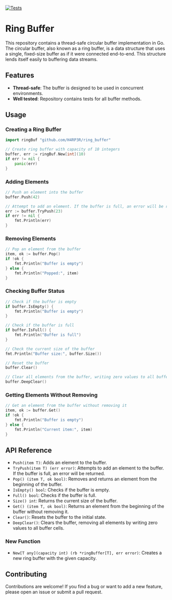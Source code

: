 [![Tests](https://github.com/H4RP3R/ring_buffer/actions/workflows/test.yml/badge.svg)](https://github.com/your-username/your-repo-name/actions/workflows/test.yml)

# Ring Buffer

This repository contains a thread-safe circular buffer implementation in Go. The circular buffer, also known as a ring buffer, is a data structure that uses a single, fixed-size buffer as if it were connected end-to-end. This structure lends itself easily to buffering data streams.

## Features

- **Thread-safe**: The buffer is designed to be used in concurrent environments.
- **Well tested**: Repository contains tests for all buffer methods.

## Usage

### Creating a Ring Buffer

```go
import ringBuf "github.com/H4RP3R/ring_buffer"

// Create ring buffer with capacity of 10 integers
buffer, err := ringBuf.New[int](10)
if err != nil {
    panic(err)
}
```

### Adding Elements

```go
// Push an element into the buffer
buffer.Push(42)

// Attempt to add an element. If the buffer is full, an error will be returned
err := buffer.TryPush(23)
if err != nil {
    fmt.Println(err)
}
```

### Removing Elements

```go
// Pop an element from the buffer
item, ok := buffer.Pop()
if !ok {
    fmt.Println("Buffer is empty")
} else {
    fmt.Println("Popped:", item)
}
```

### Checking Buffer Status

```go
// Check if the buffer is empty
if buffer.IsEmpty() {
    fmt.Println("Buffer is empty")
}

// Check if the buffer is full
if buffer.IsFull() {
    fmt.Println("Buffer is full")
}

// Check the current size of the buffer
fmt.Println("Buffer size:", buffer.Size())

// Reset the buffer
buffer.Clear()

// Clear all elements from the buffer, writing zero values to all buffer cells
buffer.DeepClear()
```

### Getting Elements Without Removing

```go
// Get an element from the buffer without removing it
item, ok := buffer.Get()
if !ok {
    fmt.Println("Buffer is empty")
} else {
    fmt.Println("Current item:", item)
}
```

## API Reference

- `Push(item T)`: Adds an element to the buffer.
- `TryPush(item T) (err error)`: Attempts to add an element to the buffer. If the buffer is full, an error will be returned.
- `Pop() (item T, ok bool)`: Removes and returns an element from the beginning of the buffer.
- `IsEmpty() bool`: Checks if the buffer is empty.
- `Full() bool`: Checks if the buffer is full.
- `Size() int`: Returns the current size of the buffer.
- `Get() (item T, ok bool)`: Returns an element from the beginning of the buffer without removing it.
- `Clear()`: Resets the buffer to the initial state.
- `DeepClear()`: Clears the buffer, removing all elements by writing zero values to all buffer cells.

### New Function

- `New[T any](capacity int) (rb *ringBuffer[T], err error)`: Creates a new ring buffer with the given capacity.

## Contributing

Contributions are welcome! If you find a bug or want to add a new feature, please open an issue or submit a pull request.
